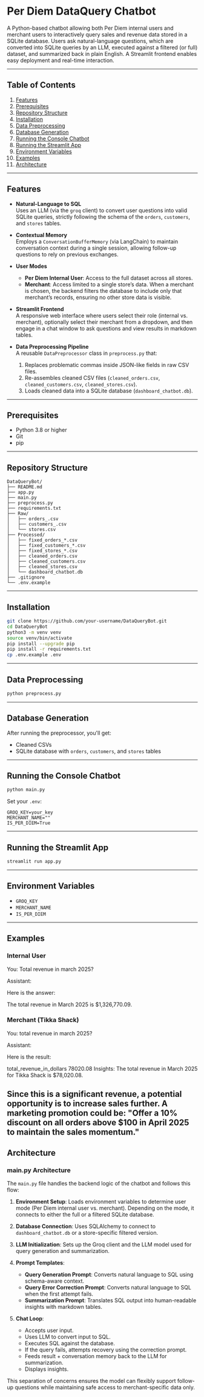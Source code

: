 
# Per Diem DataQuery Chatbot

A Python-based chatbot allowing both Per Diem internal users and merchant users to interactively query sales and revenue data stored in a SQLite database. Users ask natural-language questions, which are converted into SQLite queries by an LLM, executed against a filtered (or full) dataset, and summarized back in plain English. A Streamlit frontend enables easy deployment and real-time interaction.

---

## Table of Contents

1. [Features](#features)  
2. [Prerequisites](#prerequisites)  
3. [Repository Structure](#repository-structure)  
4. [Installation](#installation)  
5. [Data Preprocessing](#data-preprocessing)  
6. [Database Generation](#database-generation)  
7. [Running the Console Chatbot](#running-the-console-chatbot)  
8. [Running the Streamlit App](#running-the-streamlit-app)  
9. [Environment Variables](#environment-variables)  
10. [Examples](#examples)  
11. [Architecture](#architecture)  

---

## Features

- **Natural-Language to SQL**  
  Uses an LLM (via the `groq` client) to convert user questions into valid SQLite queries, strictly following the schema of the `orders`, `customers`, and `stores` tables.

- **Contextual Memory**  
  Employs a `ConversationBufferMemory` (via LangChain) to maintain conversation context during a single session, allowing follow-up questions to rely on previous exchanges.

- **User Modes**  
  - **Per Diem Internal User**: Access to the full dataset across all stores.  
  - **Merchant**: Access limited to a single store’s data. When a merchant is chosen, the backend filters the database to include only that merchant’s records, ensuring no other store data is visible.

- **Streamlit Frontend**  
  A responsive web interface where users select their role (internal vs. merchant), optionally select their merchant from a dropdown, and then engage in a chat window to ask questions and view results in markdown tables.

- **Data Preprocessing Pipeline**  
  A reusable `DataPreprocessor` class in `preprocess.py` that:  
  1. Replaces problematic commas inside JSON-like fields in raw CSV files.  
  2. Re-assembles cleaned CSV files (`cleaned_orders.csv`, `cleaned_customers.csv`, `cleaned_stores.csv`).  
  3. Loads cleaned data into a SQLite database (`dashboard_chatbot.db`).  

---

## Prerequisites

- Python 3.8 or higher  
- Git  
- pip  

---

## Repository Structure

```
DataQueryBot/
├── README.md
├── app.py
├── main.py
├── preprocess.py
├── requirements.txt
├── Raw/
│   ├── orders_.csv
│   ├── customers_.csv
│   └── stores.csv
├── Processed/
│   ├── fixed_orders_*.csv
│   ├── fixed_customers_*.csv
│   ├── fixed_stores_*.csv
│   ├── cleaned_orders.csv
│   ├── cleaned_customers.csv
│   ├── cleaned_stores.csv
│   └── dashboard_chatbot.db
├── .gitignore
└── .env.example
```

---

## Installation

```bash
git clone https://github.com/your-username/DataQueryBot.git
cd DataQueryBot
python3 -m venv venv
source venv/bin/activate
pip install --upgrade pip
pip install -r requirements.txt
cp .env.example .env
```

---

## Data Preprocessing

```bash
python preprocess.py
```

---

## Database Generation

After running the preprocessor, you'll get:
- Cleaned CSVs
- SQLite database with `orders`, `customers`, and `stores` tables

---

## Running the Console Chatbot

```bash
python main.py
```

Set your `.env`:
```
GROQ_KEY=your_key
MERCHANT_NAME=""
IS_PER_DIEM=True
```

---

## Running the Streamlit App

```bash
streamlit run app.py
```

---

## Environment Variables

- `GROQ_KEY`  
- `MERCHANT_NAME`  
- `IS_PER_DIEM`

---

## Examples

### Internal User
You: Total revenue in march 2025?

Assistant:

Here is the answer:

The total revenue in March 2025 is $1,326,770.09.


### Merchant (Tikka Shack)
You: total revenue in march 2025?

Assistant:

Here is the result:

total_revenue_in_dollars
78020.08
Insights: The total revenue in March 2025 for Tikka Shack is $78,020.08.

Since this is a significant revenue, a potential opportunity is to increase sales further. A marketing promotion could be: "Offer a 10% discount on all orders above $100 in April 2025 to maintain the sales momentum."
---


## Architecture

### main.py Architecture

The `main.py` file handles the backend logic of the chatbot and follows this flow:

1. **Environment Setup**: Loads environment variables to determine user mode (Per Diem internal user vs. merchant). Depending on the mode, it connects to either the full or a filtered SQLite database.

2. **Database Connection**: Uses SQLAlchemy to connect to `dashboard_chatbot.db` or a store-specific filtered version.

3. **LLM Initialization**: Sets up the Groq client and the LLM model used for query generation and summarization.

4. **Prompt Templates**:
   - **Query Generation Prompt**: Converts natural language to SQL using schema-aware context.
   - **Query Error Correction Prompt**: Converts natural language to SQL when the first attempt fails. 
   - **Summarization Prompt**: Translates SQL output into human-readable insights with markdown tables.
    
5. **Chat Loop**:
   - Accepts user input.
   - Uses LLM to convert input to SQL.
   - Executes SQL against the database.
   - If the query fails, attempts recovery using the correction prompt.
   - Feeds result + conversation memory back to the LLM for summarization.
   - Displays insights.

This separation of concerns ensures the model can flexibly support follow-up questions while maintaining safe access to merchant-specific data only.

